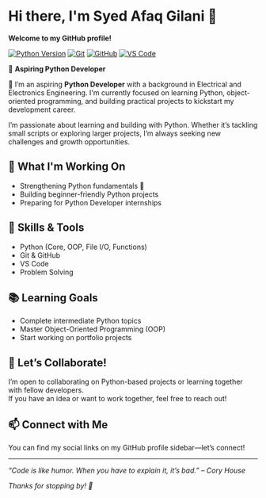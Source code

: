 # Hi there, I'm Syed Afaq Gilani 👋

**Welcome to my GitHub profile!**

[![Python Version](https://img.shields.io/badge/Python-3.x-blue.svg)](https://www.python.org/)
[![Git](https://img.shields.io/badge/Git-F05032?style=flat&logo=git&logoColor=white)](https://git-scm.com/)
[![GitHub](https://img.shields.io/badge/GitHub-181717?style=flat&logo=github&logoColor=white)](https://github.com/)
[![VS Code](https://img.shields.io/badge/VS%20Code-007ACC?style=flat&logo=visual-studio-code&logoColor=white)](https://code.visualstudio.com/)

🌱 **Aspiring Python Developer** 



🎯 I’m an aspiring **Python Developer** with a background in Electrical and Electronics Engineering. I'm currently focused on learning Python, object-oriented programming, and building practical projects to kickstart my development career.

I’m passionate about learning and building with Python. Whether it’s tackling small scripts or exploring larger projects, I’m always seeking new challenges and growth opportunities.

## 🚀 What I'm Working On
  - Strengthening Python fundamentals 🐍
  - Building beginner-friendly Python projects
  - Preparing for Python Developer internships
  
## 🧠 Skills & Tools
  - Python (Core, OOP, File I/O, Functions)
  - Git & GitHub
  - VS Code
  - Problem Solving

## 📚 Learning Goals
  - Complete intermediate Python topics
  - Master Object-Oriented Programming (OOP)
  - Start working on portfolio projects
  
## 🤝 Let’s Collaborate!
  I’m open to collaborating on Python-based projects or learning together with fellow     developers.  
  If you have an idea or want to work together, feel free to reach out!

## 📫 Connect with Me
You can find my social links on my GitHub profile sidebar—let’s connect!

---

_“Code is like humor. When you have to explain it, it’s bad.” – Cory House_

_Thanks for stopping by! 🚀_
